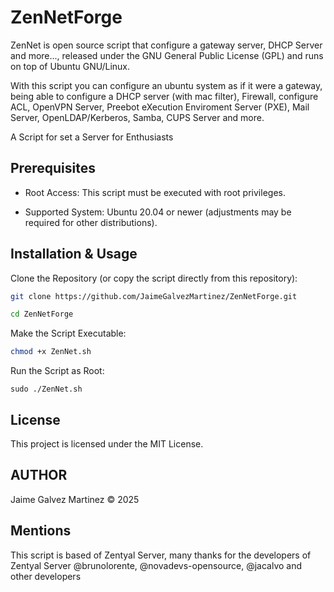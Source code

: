 # ZenNetForge
ZenNet is open source script that configure a gateway server, DHCP Server and more..., released under the GNU General Public License (GPL) and runs on top of Ubuntu GNU/Linux.

With this script you can configure an ubuntu system as if it were a gateway, being able to configure a DHCP server (with mac filter), Firewall, configure ACL, OpenVPN Server, Preebot eXecution Enviroment Server (PXE), Mail Server, OpenLDAP/Kerberos, Samba, CUPS Server and more.

A Script for set a Server for Enthusiasts

## Prerequisites

-  Root Access: This script must be executed with root privileges.

- Supported System: Ubuntu 20.04 or newer (adjustments may be required for other distributions).

## Installation & Usage

Clone the Repository (or copy the script directly from this repository):

```bash
git clone https://github.com/JaimeGalvezMartinez/ZenNetForge.git
```
```bash
cd ZenNetForge
```
Make the Script Executable:

```bash
chmod +x ZenNet.sh
```

Run the Script as Root:

    sudo ./ZenNet.sh


## License

This project is licensed under the MIT License. 

## AUTHOR

Jaime Galvez Martinez &COPY; 2025

## Mentions

This script is based of Zentyal Server, many thanks for the developers of Zentyal Server @brunolorente, @novadevs-opensource, @jacalvo and other developers
